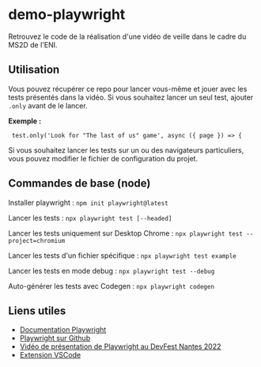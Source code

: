 # demo-playwright

Retrouvez le code de la réalisation d'une vidéo de veille dans le cadre du MS2D de l'ENI.

## Utilisation

Vous pouvez récupérer ce repo pour lancer vous-même et jouer avec les tests présentés dans la vidéo.
Si vous souhaitez lancer un seul test, ajouter ```.only``` avant de le lancer.

**Exemple :**
```
 test.only('Look for "The last of us" game', async ({ page }) => {
```

Si vous souhaitez lancer les tests sur un ou des navigateurs particuliers, vous pouvez modifier le fichier de configuration du projet.

## Commandes de base (node)

Installer playwright : 
```npm init playwright@latest```

Lancer les tests : 
```npx playwright test [--headed]```

Lancer les tests uniquement sur Desktop Chrome :
```npx playwright test --project=chromium```

Lancer les tests d'un fichier spécifique :
```npx playwright test example```

Lancer les tests en mode debug :
```npx playwright test --debug```

Auto-générer les tests avec Codegen :
```npx playwright codegen```

## Liens utiles
- [Documentation Playwright](https://playwright.dev) 
- [Playwright sur Github](https://github.com/microsoft/playwright) 
- [Vidéo de présentation de Playwright au DevFest Nantes 2022](https://www.youtube.com/watch?v=meiA4TPltoI)
- [Extension VSCode](https://marketplace.visualstudio.com/items?itemName=ms-playwright.playwright)
